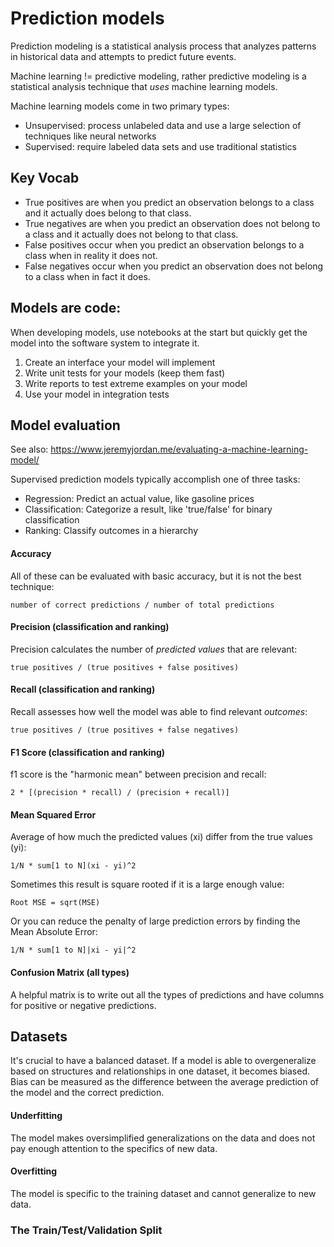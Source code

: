 # Prediction models

Prediction modeling is a statistical analysis process that analyzes patterns in
historical data and attempts to predict future events.

Machine learning != predictive modeling, rather predictive modeling is a statistical 
analysis technique that _uses_ machine learning models.

Machine learning models come in two primary types:

- Unsupervised: process unlabeled data and use a large selection of techniques
  like neural networks
- Supervised: require labeled data sets and use traditional statistics

## Key Vocab

- True positives are when you predict an observation belongs to a class and it actually does belong to that class.
- True negatives are when you predict an observation does not belong to a class and it actually does not belong to that class.
- False positives occur when you predict an observation belongs to a class when in reality it does not.
- False negatives occur when you predict an observation does not belong to a class when in fact it does.

## Models are code:

When developing models, use notebooks at the start but quickly get the model
into the software system to integrate it.

1. Create an interface your model will implement
2. Write unit tests for your models (keep them fast)
3. Write reports to test extreme examples on your model
4. Use your model in integration tests

## Model evaluation

See also: https://www.jeremyjordan.me/evaluating-a-machine-learning-model/

Supervised prediction models typically accomplish one of three tasks:

- Regression: Predict an actual value, like gasoline prices
- Classification: Categorize a result, like 'true/false' for binary classification
- Ranking: Classify outcomes in a hierarchy

#### Accuracy

All of these can be evaluated with basic accuracy, but it is not the best technique:

```
number of correct predictions / number of total predictions
```

#### Precision (classification and ranking)

Precision calculates the number of _predicted values_ that are relevant:

```
true positives / (true positives + false positives)
```

#### Recall (classification and ranking)

Recall assesses how well the model was able to find relevant _outcomes_:

```
true positives / (true positives + false negatives)
```

#### F1 Score (classification and ranking)

f1 score is the "harmonic mean" between precision and recall:

```
2 * [(precision * recall) / (precision + recall)]
```

#### Mean Squared Error

Average of how much the predicted values (xi) differ from the true values (yi):

```
1/N * sum[1 to N](xi - yi)^2
```

Sometimes this result is square rooted if it is a large enough value:

```
Root MSE = sqrt(MSE)
```

Or you can reduce the penalty of large prediction errors by finding the Mean
Absolute Error:

```
1/N * sum[1 to N]|xi - yi|^2
```
#### Confusion Matrix (all types)

A helpful matrix is to write out all the types of predictions and have columns
for positive or negative predictions.

## Datasets

It's crucial to have a balanced dataset. If a model is able to overgeneralize
based on structures and relationships in one dataset, it becomes biased. Bias
can be measured as the difference between the average prediction of the model
and the correct prediction.

#### Underfitting

The model makes oversimplified generalizations on the data and does not pay
enough attention to the specifics of new data.

#### Overfitting

The model is specific to the training dataset and cannot generalize to new data.

### The Train/Test/Validation Split
